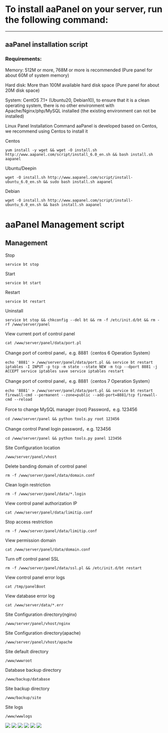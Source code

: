 # To install aaPanel on your server, run the following command:
---

## aaPanel installation script

### Requirements:

Memory:
512M or more, 768M or more is recommended (Pure panel for about 60M of system memory)

Hard disk:
More than 100M available hard disk space (Pure panel for about 20M disk space)

System:
CentOS 7.1+ (Ubuntu20, Debian10), to ensure that it is a clean operating system, there is no other environment with Apache/Nginx/php/MySQL installed (the existing environment can not be installed)

Linux Panel Installation Command
aaPanel is developed based on Centos, we recommend using Centos to install it

Centos
```
yum install -y wget && wget -O install.sh http://www.aapanel.com/script/install_6.0_en.sh && bash install.sh aapanel
```

Ubuntu/Deepin
```
wget -O install.sh http://www.aapanel.com/script/install-ubuntu_6.0_en.sh && sudo bash install.sh aapanel
```

Debian
```
wget -O install.sh http://www.aapanel.com/script/install-ubuntu_6.0_en.sh && bash install.sh aapanel
```

# aaPanel Management script

## Management

Stop
```
service bt stop
```
Start
```
service bt start
```
Restart
```
service bt restart
```
Uninstall
```
service bt stop && chkconfig --del bt && rm -f /etc/init.d/bt && rm -rf /www/server/panel
```
View current port of control panel
```
cat /www/server/panel/data/port.pl
```
Change port of control panel，e.g. 8881（centos 6 Operation System）
```
echo '8881' > /www/server/panel/data/port.pl && service bt restart iptables -I INPUT -p tcp -m state --state NEW -m tcp --dport 8881 -j ACCEPT service iptables save service iptables restart
```
Change port of control panel，e.g. 8881（centos 7 Operation System）
```
echo '8881' > /www/server/panel/data/port.pl && service bt restart firewall-cmd --permanent --zone=public --add-port=8881/tcp firewall-cmd --reload
```
Force to change MySQL manager (root) Password，e.g. 123456
```
cd /www/server/panel && python tools.py root 123456
```
Change control Panel login password，e.g. 123456
```
cd /www/server/panel && python tools.py panel 123456
```
Site Configuration location
```
/www/server/panel/vhost
```
Delete banding domain of control panel
```
rm -f /www/server/panel/data/domain.conf
```
Clean login restriction
```
rm -f /www/server/panel/data/*.login
```
View control panel authorization IP
```
cat /www/server/panel/data/limitip.conf
```
Stop access restriction
```
rm -f /www/server/panel/data/limitip.conf
```
View permission domain
```
cat /www/server/panel/data/domain.conf
```
Turn off control panel SSL
```
rm -f /www/server/panel/data/ssl.pl && /etc/init.d/bt restart
```
View control panel error logs
```
cat /tmp/panelBoot
```
View database error log
```
cat /www/server/data/*.err
```
Site Configuration directory(nginx)
```
/www/server/panel/vhost/nginx
```
Site Configuration directory(apache)
```
/www/server/panel/vhost/apache
```
Site default directory
```
/www/wwwroot
```
Database backup directory
```
/www/backup/database
```
Site backup directory
```
/www/backup/site
```
Site logs
```
/www/wwwlogs
```

<img src="https://forum.aapanel.com/assets/files/2019-05-17/1558098091-60956-home.png">

<img src="https://forum.aapanel.com/assets/files/2020-05-29/1590749768-246140-tmp.png">

<img src="https://forum.aapanel.com/assets/files/2020-05-29/1590750516-908036-tmp.png">

<img src="https://forum.aapanel.com/assets/files/2020-05-29/1590749878-802908-tmp.png">

<img src="https://forum.aapanel.com/assets/files/2020-05-29/1590750125-428227-tmp.png">

<img src="https://forum.aapanel.com/assets/files/2020-05-29/1590750281-633474-tmp.png">